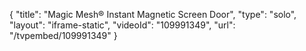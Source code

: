 {
    "title": "Magic Mesh&reg; Instant Magnetic Screen Door",
    "type": "solo",
    "layout": "iframe-static",
    "videoId": "109991349",
    "url": "\/tvpembed\/109991349"
}
